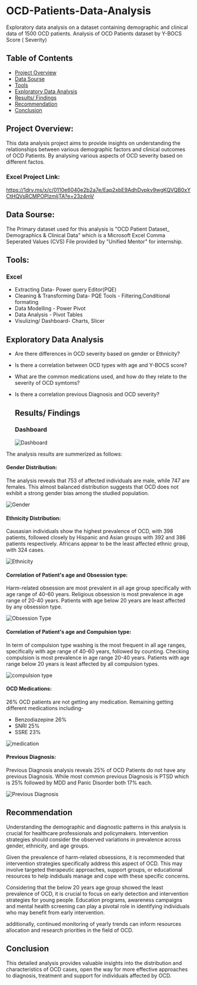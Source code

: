 # OCD-Patients-Data-Analysis
Exploratory data analysis on a dataset containing demographic and clinical data of 1500 OCD patients. Analysis of OCD Patients dataset by Y-BOCS Score ( Severity)

## Table of Contents

- [Project Overview](#project-overview)
- [Data Sourse](#data-sourse)
- [Tools](#tools)
- [Exploratory Data Analysis](#exploratory-data-analysis)
- [Results/ Findings](#results-findings)
- [Recommendation](#recommendation)
-  [Conclusion](#conclusion)
  

## Project Overview:

This data analysis project aims to provide insights on understanding the relationships between various demographic factors and clinical outcomes of OCD Patients. By analysing various aspects of OCD severity based on different factos.

### Excel Project Link:

https://1drv.ms/x/c/0110e6040e2b2a7e/Eap2xbE9AdhDvpkv9wgKQVQB0xYCtHQVsRCMPOPlzmljTA?e=23z4mV

## Data Sourse:

The Primary dataset used for this analysis is "OCD Patient Dataset_ Demographics & Clinical Data" which is a Microsoft Excel Comma Seperated Values (CVS) File provided by "Unified Mentor" for internship.

## Tools: 

### Excel
- Extracting Data-  Power query Editor(PQE)
- Cleaning & Transforming Data- PQE Tools - Filtering,Conditional formating
- Data Modelling - Power Pivot
- Data Analysis - Pivot Tables
- Visulizing/ Dashboard- Charts, Slicer

 ## Exploratory Data Analysis 
  
- Are there differences in OCD severity based on gender or Ethnicity? 
- Is there a correlation  between OCD types with age and Y-BOCS score?
- What are the common medications used, and how do they relate to the severity of OCD symtoms?
- Is there a correlation previous Diagnosis and OCD severity?
 
  ## Results/ Findings

  ### Dashboard

   ![Dashboard](https://github.com/user-attachments/assets/794a6810-1787-448a-9433-23b98ef0f9c8)

The analysis  results are summerized as follows:

  #### Gender Distribution:

   The analysis reveals that 753 of affected individuals are male, while 747 are females. This almost balanced distribution suggests that OCD does not exhibit a strong gender bias among the studied population.

  ![Gender](https://github.com/user-attachments/assets/cb697c68-1b2b-4821-9585-56460c0a173e)

  
  #### Ethnicity Distribution:

  Causasian individuals show the highest prevalence of OCD, with 398 patients, followed closely by Hispanic and Asian groups with 392 and 386 patients respectively. Africans appear to be the least affected ethnic group, with 324 cases.

  ![Ethnicity](https://github.com/user-attachments/assets/030eac12-9a08-4181-865a-bc687077f3b3)


  #### Correlation of Patient's age and Obsession type:

  Harm-related obsession are most prevalent in all age group specifically with age range of 40-60 years.
  Religious obsession is most prevalence in age range of 20-40 years.
  Patients with age below 20 years are least affected by any obsession type.

  ![Obsession Type](https://github.com/user-attachments/assets/c7facaea-4349-4ce5-a0b3-78e12d528dd0)


  #### Correlation of Patient's age and Compulsion type:

  In term of compulsion type washing is the most frequent in all age ranges, specifically with age range of 40-60 years, followed by counting.
  Checking compulsion is most prevalence in age  range 20-40 years.
  Patients with age range below 20 years is least affected by all compulsion types.

  ![compulsion type](https://github.com/user-attachments/assets/f90db566-437a-4a8f-9ea3-9ec940f724ec)


  #### OCD Medications:

  26% OCD patients are not getting any medication. Remaining getting different medications including-
  - Benzodiazepine 26%
  - SNRI 25%
  - SSRE 23%

![medication](https://github.com/user-attachments/assets/3ceb6e98-f4ae-4aa0-90ec-55da072c9ec5)

  #### Previous Diagnosis:

  Previous Diagnosis analysis reveals 25% of OCD Patients do not have any previous Diagnosis. While most common previous Diagnosis is PTSD which is 25% followed by MDD and Panic Disorder both 17% each.

![Previous Diagnosis](https://github.com/user-attachments/assets/c9ca56c5-8544-4c7a-a4f6-288cc8f8070e)

## Recommendation

Understanding the demographic and diagnostic patterns in this analysis is crucial for healthcare professionals and policymakers.
Intervention strategies should consider the observed variations in prevalence across gender, ethnicity, and age groups.

Given the prevalence of harm-related obsessions, it is recommended that intervention strategies specifically address this aspect of OCD. This may involve targeted therapeutic approaches, support groups, or educational resources to help indiduals manage and cope with these specific concerns.

Considering that the below 20 years age group showed the least prevalence of OCD, it is crucial to focus on early detection and intervention strategies for young people. Education programs, awareness campaigns and mental health screening can play a pivotal role in identifying individuals who may benefit from early intervention.

additionally, continued monitoring of yearly trends can inform resources allocation and research priorities in the field of OCD.

## Conclusion

This detailed analysis provides valuable insights into the distribution and characteristics of OCD cases, open the way for more effective approaches to diagnosis, treatment and support for individuals affected by OCD.

  

  

  
  

  

  


